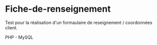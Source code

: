 # Fiche-de-renseignement

Test pour la réalisation d'un formaulaire de reseignement / coordonnées client.

PHP - MySQL

